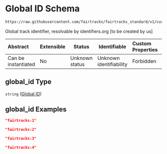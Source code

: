 # Global ID Schema

```txt
https://raw.githubusercontent.com/fairtracks/fairtracks_standard/v1/current/json/schema/fairtracks_track.schema.json#/properties/global_id
```

Global track identifier, resolvable by identifiers.org [to be created by us]


| Abstract            | Extensible | Status         | Identifiable            | Custom Properties | Additional Properties | Access Restrictions | Defined In                                                                                           |
| :------------------ | ---------- | -------------- | ----------------------- | :---------------- | --------------------- | ------------------- | ---------------------------------------------------------------------------------------------------- |
| Can be instantiated | No         | Unknown status | Unknown identifiability | Forbidden         | Allowed               | none                | [fairtracks_track.schema.json\*](../json/schema/fairtracks_track.schema.json "open original schema") |

## global_id Type

`string` ([Global ID](fairtracks_track-properties-global-id.md))

## global_id Examples

```json
"fairtracks:1"
```

```json
"fairtracks:2"
```

```json
"fairtracks:3"
```

```json
"fairtracks:4"
```
